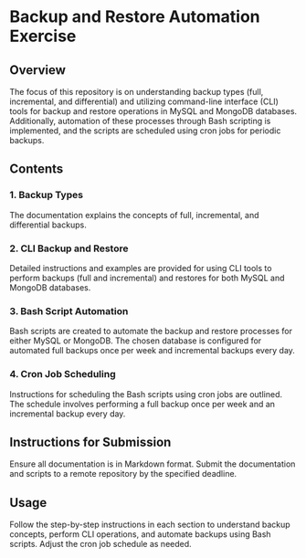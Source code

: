 # Backup and Restore Automation Exercise

## Overview
The focus of this repository is on understanding backup types (full, incremental, and differential) and utilizing command-line interface (CLI) tools for backup and restore operations in MySQL and MongoDB databases. Additionally, automation of these processes through Bash scripting is implemented, and the scripts are scheduled using cron jobs for periodic backups.

## Contents

### 1. Backup Types
The documentation explains the concepts of full, incremental, and differential backups.

### 2. CLI Backup and Restore
Detailed instructions and examples are provided for using CLI tools to perform backups (full and incremental) and restores for both MySQL and MongoDB databases.

### 3. Bash Script Automation
Bash scripts are created to automate the backup and restore processes for either MySQL or MongoDB. The chosen database is configured for automated full backups once per week and incremental backups every day.

### 4. Cron Job Scheduling
Instructions for scheduling the Bash scripts using cron jobs are outlined. The schedule involves performing a full backup once per week and an incremental backup every day.

## Instructions for Submission
Ensure all documentation is in Markdown format. Submit the documentation and scripts to a remote repository by the specified deadline.

## Usage
Follow the step-by-step instructions in each section to understand backup concepts, perform CLI operations, and automate backups using Bash scripts. Adjust the cron job schedule as needed.
